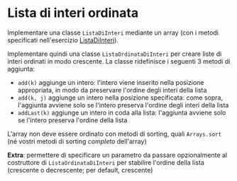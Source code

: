 # Lista di interi ordinata

Implementare una classe `ListaDiInteri` mediante un array (con i metodi
specificati nell'esercizio [ListaDiInteri](https://github.com/Backend-Developer-School-Tree/Corso-Java-Developer-2023-02/tree/main/module_04/src/lista_di_interi)). 

Implementare quindi una classe `ListaOrdinataDiInteri` per creare liste di
interi ordinati in modo crescente. La classe ridefinisce i seguenti 3
metodi di aggiunta:
- `add(k)` aggiunge un intero: l'intero viene inserito nella posizione
appropriata, in modo da preservare l'ordine degli interi della lista
- `add(k, j)` aggiunge un intero nella posizione specificata: come sopra,
l'aggiunta avviene solo se l'intero preserva l'ordine degli interi della lista
- `addLast(k)` aggiunge un intero in coda alla lista: l'aggiunta avviene solo
se l'intero preserva l'ordine della lista

L'array non deve essere ordinato con metodi di sorting, quali `Arrays.sort`
(né vostri metodi di sorting *completo* dell'array)

**Extra**: permettere di specificare un parametro da passare
opzionalmente al costruttore di `ListaOrdinataDiInteri` per stabilire l'ordine
della lista (crescente o decrescente; per default, crescente)